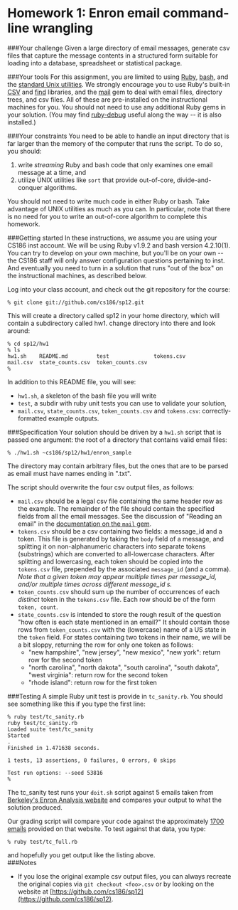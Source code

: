 # Homework 1: Enron email command-line wrangling 

###Your challenge
Given a large directory of email messages, generate csv files that capture the message contents in a structured form suitable for loading into a database, spreadsheet or statistical package.  

###Your tools
For this assignment, you are limited to using [Ruby](http://ruby-lang.org), [bash](http://www.gnu.org/software/bash/), and the [standard Unix utilities](http://en.wikipedia.org/wiki/List_of_Unix_utilities).  We strongly encourage you to use Ruby's built-in [CSV](http://ruby-doc.org/stdlib-1.9.2/libdoc/csv/rdoc/CSV.html) and [find](http://ruby-doc.org/stdlib-1.9.2/libdoc/find/rdoc/Find.html) libraries, and the [mail](https://github.com/mikel/mail/blob/master/README.md) gem to deal with email files, directory trees, and csv files.  All of these are pre-installed on the instructional machines for you.  You should not need to use any additional Ruby gems in your solution. (You may find [ruby-debug](http://bashdb.sourceforge.net/ruby-debug.html) useful along the way -- it is also installed.)

###Your constraints
You need to be able to handle an input directory that is far larger than the memory of the computer that runs the script.  To do so, you should:

1. write *streaming* Ruby and bash code that only examines one email message at a time, and
2. utilize UNIX utilities like `sort` that provide out-of-core, divide-and-conquer algorithms.  


You should not need to write much code in either Ruby or bash.  Take advantage of UNIX utilities as much as you can.  In particular, note that there is no need for you to write an out-of-core algorithm to complete this homework.

###Getting started
In these instructions, we assume you are using your CS186 inst account. We will be using Ruby v1.9.2 and bash version 4.2.10(1). You can try to develop on your own machine, but you'll be on your own -- the CS186 staff will only answer configuration questions pertaining to inst.  And eventually you need to turn in a solution that runs "out of the box" on the instructional machines, as described below.

Log into your class account, and check out the git repository for the course:

    % git clone git://github.com/cs186/sp12.git

This will create a directory called sp12 in your home directory, which will contain a subdirectory called hw1. change directory into there and look around:

    % cd sp12/hw1
    % ls
    hw1.sh    README.md         test              tokens.csv
    mail.csv  state_counts.csv  token_counts.csv
    %

In addition to this README file, you will see:

* `hw1.sh`, a skeleton of the bash file you will write
* `test`, a subdir with ruby unit tests you can use to validate your solution,
* `mail.csv`, `state_counts.csv`, `token_counts.csv` and `tokens.csv`:
   correctly-formatted example outputs.


###Specification
Your solution should be driven by a `hw1.sh` script that is passed one argument: the root of a directory that contains valid email files:

    % ./hw1.sh ~cs186/sp12/hw1/enron_sample
    
The directory may contain arbitrary files, but the ones that are to be parsed as email must have names ending in ".txt".

The script should overwrite the four csv output files, as follows:

* `mail.csv` should be a legal csv file containing the same header row as the example.  The remainder of the file should contain the specified fields from all the email messages.  See the discussion of "Reading an email" in the [documentation on the `mail` gem](https://github.com/mikel/mail/blob/master/README.md).
* `tokens.csv` should be a csv containing two fields: a message\_id and a token.  This file is generated by taking the `body` field of a message, and splitting it on non-alphanumeric characters into separate tokens (substrings) which are converted to all-lowercase characters.  After splitting and lowercasing, each token should be copied into the `tokens.csv` file, prepended by the associated `message_id` (and a comma).  *Note that a given token may appear multiple times per message\_id, and/or multiple times across different message\_id  s.*
* `token_counts.csv` should sum up the number of occurrences of each *distinct* token in the `tokens.csv` file.  Each row should be of the form `token, count`.
* `state_counts.csv` is intended to store the rough result of the question "how often is each state mentioned in an email?" It should contain those rows from `token_counts.csv` with the (lowercase) name of a US state in the `token` field.  For states containing two tokens in their name, we will be a bit sloppy, returning the row for only one token as follows:
    * "new hampshire", "new jersey", "new mexico", "new york": return row for the second token
    * "north carolina", "north dakota", "south carolina", "south dakota", "west virginia": return row for the second token
	* "rhode island": return row for the first token
	
###Testing
A simple Ruby unit test is provide in `tc_sanity.rb`.  You should see something like this if you type the first line:

    % ruby test/tc_sanity.rb
    ruby test/tc_sanity.rb 
    Loaded suite test/tc_sanity
    Started
    .
    Finished in 1.471638 seconds.

    1 tests, 13 assertions, 0 failures, 0 errors, 0 skips

    Test run options: --seed 53816
    %

The tc_sanity test runs your `doit.sh` script against 5 emails taken from [Berkeley's Enron Analysis website](http://bailando.sims.berkeley.edu/enron_email.html) and compares your output to what the solution produced.

Our grading script will compare your code against the approximately [1700 emails](http://bailando.sims.berkeley.edu/enron/enron_with_categories.tar.gz) provided on that website.  To test against that data, you type:

    % ruby test/tc_full.rb

and hopefully you get output like the listing above.  
###Notes

* If you lose the original example csv output files, you can always recreate the original copies via `git checkout <foo>.csv` or by looking on the website at [https://github.com/cs186/sp12](https://github.com/cs186/sp12).
